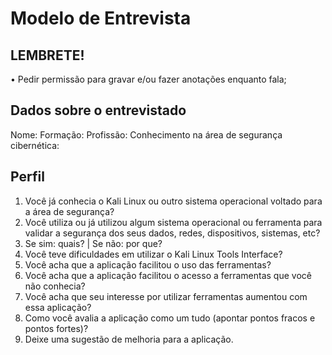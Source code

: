 # Modelo de Entrevista

## LEMBRETE!
• Pedir permissão para gravar e/ou fazer anotações enquanto fala;

## Dados sobre o entrevistado
Nome:
Formação:
Profissão:
Conhecimento na área de segurança cibernética:

## Perfil

1. Você já conhecia o Kali Linux ou outro sistema operacional voltado para a área de segurança?
2. Você utiliza ou já utilizou algum sistema operacional ou ferramenta para validar a segurança dos seus dados, redes, dispositivos, sistemas, etc?
3. Se sim: quais? | Se não: por que?
4. Você teve dificuldades em utilizar o Kali Linux Tools Interface?
5. Você acha que a aplicação facilitou o uso das ferramentas?
6. Você acha que a aplicação facilitou o acesso a ferramentas que você não conhecia?
7. Você acha que seu interesse por utilizar ferramentas aumentou com essa aplicação?
8. Como você avalia a aplicação como um tudo (apontar pontos fracos e pontos fortes)?
9. Deixe uma sugestão de melhoria para a aplicação.